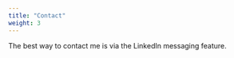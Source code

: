 ```yaml
---
title: "Contact"
weight: 3
---
```



The best way to contact me is via the LinkedIn messaging feature.
